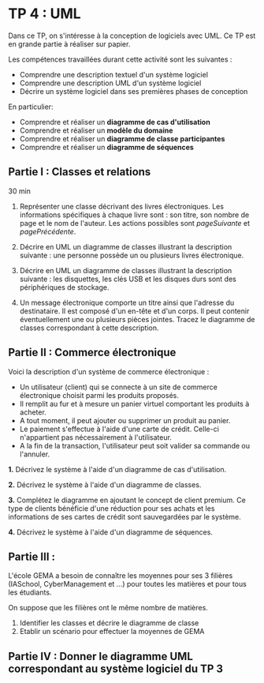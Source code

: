 # TP 4 : UML

Dans ce TP, on s'intéresse à la conception de logiciels avec UML. Ce TP est en grande partie à réaliser sur papier.

Les compétences travaillées durant cette activité sont les suivantes :

- Comprendre une description textuel d'un système logiciel
- Comprendre une description UML d'un système logiciel
- Décrire un système logiciel dans ses premières phases de conception

En particulier:

- Comprendre et réaliser un **diagramme de cas d'utilisation**
- Comprendre et réaliser un **modèle du domaine**
- Comprendre et réaliser un **diagramme de classe participantes**
- Comprendre et réaliser un **diagramme de séquences**

## Partie I : Classes et relations

30 min

1. Représenter une classe décrivant des livres électroniques. Les informations spécifiques à chaque livre sont : son titre, son nombre de page et le nom de l'auteur. Les actions possibles sont _pageSuivante_ et _pagePrécédente_.

1. Décrire en UML un diagramme de classes illustrant la description suivante : une personne possède un ou plusieurs livres électronique.

1. Décrire en UML un diagramme de classes illustrant la description suivante : les disquettes, les clés USB et les disques durs sont des périphériques de stockage.

1. Un message électronique comporte un titre ainsi que l'adresse du destinataire. Il est composé d'un en-tête et d'un corps. Il peut contenir éventuellement une ou plusieurs pièces jointes. Tracez le diagramme de classes correspondant à cette description.

## Partie II : Commerce électronique

Voici la description d'un système de commerce électronique :

- Un utilisateur (client) qui se connecte à un site de commerce électronique choisit parmi les produits proposés.
- Il remplit au fur et à mesure un panier virtuel comportant les produits à acheter.
- A tout moment, il peut ajouter ou supprimer un produit au panier.
- Le paiement s'effectue à l'aide d'une carte de crédit. Celle-ci n'appartient pas nécessairement à l'utilisateur.
- A la fin de la transaction, l'utilisateur peut soit valider sa commande ou l'annuler.

**1.** Décrivez le système à l'aide d'un diagramme de cas d'utilisation.

**2.** Décrivez le système à l'aide d'un diagramme de classes.

**3.** Complétez le diagramme en ajoutant le concept de client premium. Ce type de clients bénéficie d'une réduction pour ses achats et les informations de ses cartes de crédit sont sauvegardées par le système.

**4.** Décrivez le système à l'aide d'un diagramme de séquences.

## Partie III :

L'école GEMA a besoin de connaître les moyennes pour ses 3 filières (IASchool, CyberManagement et ...) pour toutes les matières et pour tous les étudiants.

On suppose que les filières ont le même nombre de matières.

1. Identifier les classes et décrire le diagramme de classe
2. Etablir un scénario pour effectuer la moyennes de GEMA

## Partie IV : Donner le diagramme UML correspondant au système logiciel du TP 3

<!--

## Partie V: Emprunt d'un livre dans une bibliothèque

On considère la procédure d'emprunt d'un livre dans une bibliothèque par un adhérent connaissant le titre de l'ouvrage :

"L'adhérent présente sa carte d'abonné au préposé qui enregistre son passage. L'adhérent indique le titre du livre souhaité. Le préposé effectue une recherche automatique dans sa base pour vérifier l'existence et la disponibilité de l'ouvrage". Lorque la réponse est positive, il demande confirmation à l'adhérent. Celui-ci confirme. Le préposé va alors chercher le livre en tenant compte de sa localisation et le remet à l'adhérent. Le préposé valide l'emprunt et valide la carte mégnétique l'adhérent. Celui-ci récupère le livre et sa carte puis sort de la bibliothèque après avoir présenté l'ouvrage et la carte à un lecteur magnétique qui ouvre le portillon après vérification et retourne la carte et le livre.

1. Identifier les divers scénarios et les événements les déclenchant
2. Reformuler le texte en utilisant des diagrammes d'envoi de messages entre les objets de votre choix. Préciser les classes nécessaires et donner leur spécifications. -->
